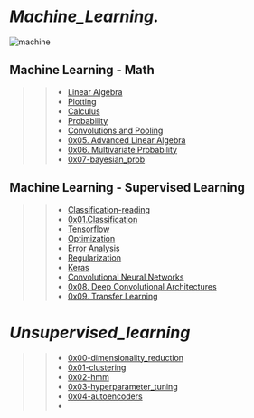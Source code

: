 # *_Machine_Learning._*

![machine](https://user-images.githubusercontent.com/85587286/183440903-f0eacfba-0224-47ac-b393-e4f19d4d82d7.gif)

## Machine Learning - Math
 
>> * [Linear Algebra](https://github.com/elkinguerrero007/holbertonschool-machine_learning/tree/main/math/0x00-linear_algebra)
>> * [Plotting](https://github.com/elkinguerrero007/holbertonschool-machine_learning/tree/main/math/0x01-plotting)
>> * [Calculus](https://github.com/elkinguerrero007/holbertonschool-machine_learning/tree/main/math/0x02-calculus)
>> * [Probability](https://github.com/elkinguerrero007/holbertonschool-machine_learning/tree/main/math/0x03-probability)
>> * [Convolutions and Pooling](https://github.com/elkinguerrero007/holbertonschool-machine_learning/tree/main/math/0x04-convolutions_and_pooling)
>> * [ 0x05. Advanced Linear Algebra](https://github.com/elkinguerrero007/holbertonschool-machine_learning/tree/main/math/0x05-advanced_linear_algebra)
>> * [0x06. Multivariate Probability](https://github.com/elkinguerrero007/holbertonschool-machine_learning/tree/main/math)
>> * [0x07-bayesian_prob](https://github.com/elkinguerrero007/holbertonschool-machine_learning/tree/main/math/0x07-bayesian_prob)



## Machine Learning - Supervised Learning 

>> * [Classification-reading](https://github.com/elkinguerrero007/holbertonschool-machine_learning/tree/main/supervised_learning/0x01-classification)
>> * [0x01.Classification](https://github.com/elkinguerrero007/holbertonschool-machine_learning/tree/main/supervised_learning/0x01-classification)
>> * [Tensorflow](https://github.com/elkinguerrero007/holbertonschool-machine_learning/tree/main/supervised_learning/0x02-tensorflow)
>> * [Optimization](https://github.com/elkinguerrero007/holbertonschool-machine_learning/tree/main/supervised_learning/0x03-optimization)
>> * [Error Analysis](https://github.com/elkinguerrero007/holbertonschool-machine_learning/tree/main/supervised_learning/0x04-error_analysis)
>> * [Regularization](https://github.com/elkinguerrero007/holbertonschool-machine_learning/tree/main/supervised_learning/0x05-regularization)
>> * [Keras](https://github.com/elkinguerrero007/holbertonschool-machine_learning/tree/main/supervised_learning/0x06-keras)
>> * [Convolutional Neural Networks](https://github.com/elkinguerrero007/holbertonschool-machine_learning/tree/main/supervised_learning/0x07-cnn)
>> * [ 0x08. Deep Convolutional Architectures](https://github.com/elkinguerrero007/holbertonschool-machine_learning/tree/main/supervised_learning/0x08-deep_cnns)
>> * [ 0x09. Transfer Learning](https://github.com/elkinguerrero007/holbertonschool-machine_learning/tree/main/supervised_learning/0x09-transfer_learning)

# *_Unsupervised_learning_*

>> * [0x00-dimensionality_reduction](https://github.com/elkinguerrero007/holbertonschool-machine_learning/tree/main/unsupervised_learning/0x00-dimensionality_reduction)
>> * [0x01-clustering](https://github.com/elkinguerrero007/holbertonschool-machine_learning/tree/main/unsupervised_learning/0x01-clustering)
>> * [0x02-hmm](https://github.com/elkinguerrero007/holbertonschool-machine_learning/tree/main/unsupervised_learning/0x02-hmm)
>> * [0x03-hyperparameter_tuning](https://github.com/elkinguerrero007/holbertonschool-machine_learning/tree/main/unsupervised_learning/0x03-hyperparameter_tuning)
>> * [0x04-autoencoders](https://github.com/elkinguerrero007/holbertonschool-machine_learning/tree/main/unsupervised_learning/0x04-autoencoders)
>> * []()
